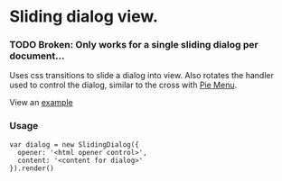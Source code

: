 # Sliding dialog view.

### TODO Broken: Only works for a single sliding dialog per document...

Uses css transitions to slide a dialog into view. Also rotates the handler used to control the dialog, similar to the cross with [Pie Menu](http://nikesh.github.com/Pie-Menu/#).

View an [example](http://spiderstrategies.github.com/sliding-dialog/)

### Usage

```
var dialog = new SlidingDialog({
  opener: '<html opener control>',
  content: '<content for dialog>'
}).render()
```
